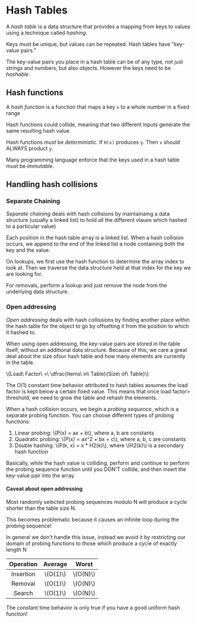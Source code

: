 # Hash Tables

A *hash table* is a data structure that provides a mapping from keys to values
using a technique called *hashing*.

Keys must be unique, but values can be repeated.  Hash tables have "key-value pairs."

The key-value pairs you place in a hash table can be of any type, not just
strings and numbers, but also objects.  However the keys need to be *hashable*.

## Hash functions

A *hash function* is a function that maps a key `x` to a whole number in a fixed range

Hash functions could collide, meaning that two different inputs generate the
same resulting hash value.

Hash functions _must_ be *deterministic*.  If `H(x)` produces `y`.  Then `x`
should ALWAYS product `y`.

Many programming language enforce that the keys used in a hash table must be
*immutable*.

## Handling hash collisions

### Separate Chaining
*Separate chaining* deals with hash collisions by maintainaing a data structure
(usually a linked list) to hold all the different vlaues which hashed to a
particular value)

Each position in the hash table array is a linked list.  When a hash collision
occurs, we append to the end of the linked list a node containing both the key
and the value.

On lookups, we first use the hash function to determine the array index to look
at.  Then we traverse the data structure held at that index for the key we are
looking for.

For removals, perform a lookup and just remove the node from the underlying
data structure.


### Open addressing
*Open addressing* deals with hash collissions by finding another place within
the hash table for the object to go by offsetting it from the position to which
it hashed to.

When using open addressing, the key-value pairs are stored in the table itself,
without an additional data structure.  Because of this, we care a great deal
about the size ofour hash table and how many elements are currently in the
table.

\\(Load\ Factor\ =\ \dfrac{Items\ in\ Table}{Size\ of\ Table}\\)

The O(1) constant time behavior attributed to hash tables assumes the load
factor is kept below a certain fixed value.  This means that once load factor>
threshold, we need to grow the table and rehash the elements.

When a hash collision occurs, we begin a *probing sequence*, which is a
separate probing function.  You can choose different types of probing functions:
1. Linear probing: \\(P(x) = ax + b\\), where a, b are constants
1. Quadratic probing: \\(P(x) = ax^2 + bx + c\\), where a, b, c are constants
1. Double hashing: \\(P(k, x) = x * H2(k)\\), where \\(H2(k)\\) is a secondary hash function

Basically, while the hash value is colliding, perform and continue to perform
the probing sequence function until you DON'T collide, and then insert the
key-value pair into the array.

#### Caveat about open addressing
Most randomly selected probing sequences modulo N will produce a cycle shorter
than the table size N.

This becomes problematic because it causes an infinite loop during the probing
sequence!

In general we don't handle this issue, instead we avoid it by restricting our
domain of probing functions to those which produce a cycle of exactly length N

| Operation | Average | Worst | 
|:---:|:---:|:---:|
|Insertion|\\(O(1)\\)|\\(O(N)\\)|
|Removal|\\(O(1)\\)|\\(O(N)\\)|
|Search|\\(O(1)\\)|\\(O(N)\\)|

The constant time behavior is only true if you have a good uniform hash function!
